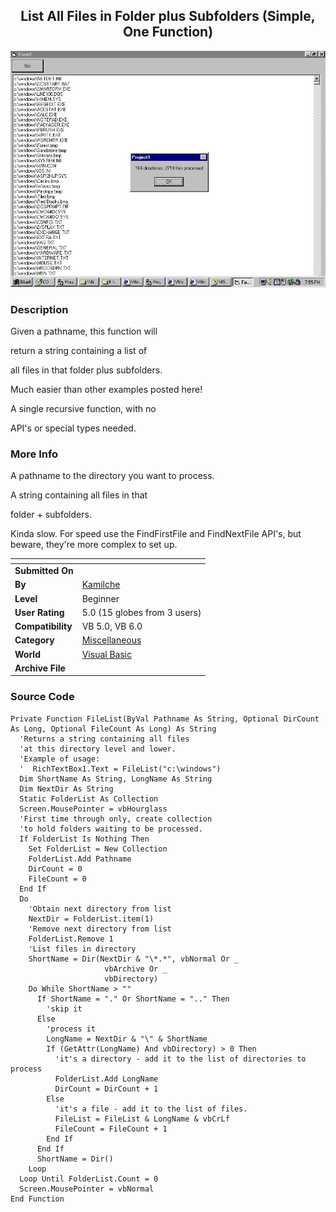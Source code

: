 ﻿<div align="center">

## List All Files in Folder plus Subfolders \(Simple, One Function\)

<img src="PIC20011312320239607.jpg">
</div>

### Description

Given a pathname, this function will

return a string containing a list of

all files in that folder plus subfolders.

Much easier than other examples posted here!

A single recursive function, with no

API's or special types needed.
 
### More Info
 
A pathname to the directory you want to process.

A string containing all files in that

folder + subfolders.

Kinda slow. For speed use the FindFirstFile and FindNextFile API's, but beware, they're more complex to set up.


<span>             |<span>
---                |---
**Submitted On**   |
**By**             |[Kamilche](https://github.com/Planet-Source-Code/PSCIndex/blob/master/ByAuthor/kamilche.md)
**Level**          |Beginner
**User Rating**    |5.0 (15 globes from 3 users)
**Compatibility**  |VB 5\.0, VB 6\.0
**Category**       |[Miscellaneous](https://github.com/Planet-Source-Code/PSCIndex/blob/master/ByCategory/miscellaneous__1-1.md)
**World**          |[Visual Basic](https://github.com/Planet-Source-Code/PSCIndex/blob/master/ByWorld/visual-basic.md)
**Archive File**   |[](https://github.com/Planet-Source-Code/kamilche-list-all-files-in-folder-plus-subfolders-simple-one-function__1-14891/archive/master.zip)





### Source Code

```
Private Function FileList(ByVal Pathname As String, Optional DirCount As Long, Optional FileCount As Long) As String
  'Returns a string containing all files
  'at this directory level and lower.
  'Example of usage:
  '  RichTextBox1.Text = FileList("c:\windows")
  Dim ShortName As String, LongName As String
  Dim NextDir As String
  Static FolderList As Collection
  Screen.MousePointer = vbHourglass
  'First time through only, create collection
  'to hold folders waiting to be processed.
  If FolderList Is Nothing Then
    Set FolderList = New Collection
    FolderList.Add Pathname
    DirCount = 0
    FileCount = 0
  End If
  Do
    'Obtain next directory from list
    NextDir = FolderList.item(1)
    'Remove next directory from list
    FolderList.Remove 1
    'List files in directory
    ShortName = Dir(NextDir & "\*.*", vbNormal Or _
                     vbArchive Or _
                     vbDirectory)
    Do While ShortName > ""
      If ShortName = "." Or ShortName = ".." Then
        'skip it
      Else
        'process it
        LongName = NextDir & "\" & ShortName
        If (GetAttr(LongName) And vbDirectory) > 0 Then
          'it's a directory - add it to the list of directories to process
          FolderList.Add LongName
          DirCount = DirCount + 1
        Else
          'it's a file - add it to the list of files.
          FileList = FileList & LongName & vbCrLf
          FileCount = FileCount + 1
        End If
      End If
      ShortName = Dir()
    Loop
  Loop Until FolderList.Count = 0
  Screen.MousePointer = vbNormal
End Function
```

